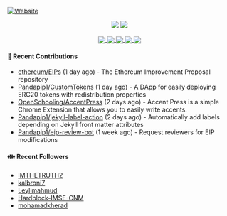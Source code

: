 [![Website](https://img.shields.io/badge/Website-pandapip1.com-9c7?style=for-the-badge&)](https://pandapip1.com)

<p align="center">
  <img src="https://github-readme-stats.vercel.app/api?username=Pandapip1&show_icons=true&count_private=true" />
  <img src="https://github-readme-stats.vercel.app/api/wakatime?username=Pandapip1" />
</p>
<p align="center">
  <a href="https://github.com/ethereum/EIPs">
    <img align="center" src="https://github-readme-stats.vercel.app/api/pin/?username=ethereum&repo=EIPs" />
  </a>
  <a href="https://github.com/Pandapip1/hclustering">
    <img align="center" src="https://github-readme-stats.vercel.app/api/pin/?username=Pandapip1&repo=hclustering" />
  </a>
  <a href="https://github.com/Pandapip1/jekyll-label-action">
    <img align="center" src="https://github-readme-stats.vercel.app/api/pin/?username=Pandapip1&repo=jekyll-label-action" />
  </a>
  <a href="https://github.com/Pandapip1/mineflayer-swarm">
    <img align="center" src="https://github-readme-stats.vercel.app/api/pin/?username=Pandapip1&repo=mineflayer-swarm" />
  </a>
  <a href="https://github.com/OpenSchooling/AccentPress">
    <img align="center" src="https://github-readme-stats.vercel.app/api/pin/?username=OpenSchooling&repo=AccentPress" />
  </a>
</p>

#### 🌱 Recent Contributions

- [ethereum/EIPs](https://github.com/ethereum/EIPs) (1 day ago) - The Ethereum Improvement Proposal repository
- [Pandapip1/CustomTokens](https://github.com/Pandapip1/CustomTokens) (1 day ago) - A DApp for easily deploying ERC20 tokens with redistribution properties
- [OpenSchooling/AccentPress](https://github.com/OpenSchooling/AccentPress) (2 days ago) - Accent Press is a simple Chrome Extension that allows you to easily write accents.
- [Pandapip1/jekyll-label-action](https://github.com/Pandapip1/jekyll-label-action) (2 days ago) - Automatically add labels depending on Jekyll front matter attributes
- [Pandapip1/eip-review-bot](https://github.com/Pandapip1/eip-review-bot) (1 week ago) - Request reviewers for EIP modifications

#### 👪  Recent Followers

- [IMTHETRUTH2](https://github.com/IMTHETRUTH2)
- [kalbroni7](https://github.com/kalbroni7)
- [Leylimahmud](https://github.com/Leylimahmud)
- [Hardblock-IMSE-CNM](https://github.com/Hardblock-IMSE-CNM)
- [mohamadkherad](https://github.com/mohamadkherad)


